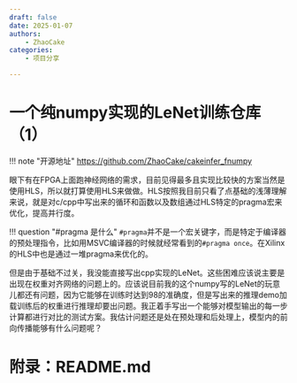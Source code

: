 ```yaml
---
draft: false
date: 2025-01-07
authors:
    - ZhaoCake
categories:
    - 项目分享

---
```


# 一个纯numpy实现的LeNet训练仓库（1）

!!! note "开源地址"
 <https://github.com/ZhaoCake/cakeinfer_fnumpy>

眼下有在FPGA上面跑神经网络的需求，目前见得最多且实现比较快的方案当然是使用HLS，所以就打算使用HLS来做做。HLS按照我目前只看了点基础的浅薄理解来说，就是对c/cpp中写出来的循环和函数以及数组通过HLS特定的pragma宏来优化，提高并行度。

!!! question "#pragma 是什么"
 `#pragma`并不是一个宏关键字，而是特定于编译器的预处理指令，比如用MSVC编译器的时候就经常看到的`#pragma once`。在Xilinx的HLS中也是通过一堆pragma来优化的。
 
但是由于基础不过关，我没能直接写出cpp实现的LeNet。这些困难应该说主要是出现在权重对齐网络的问题上的。应该说目前我的这个numpy写的LeNet的玩意儿都还有问题，因为它能够在训练时达到98的准确度，但是写出来的推理demo加载训练后的权重进行推理却要出问题。我正着手写出一个能够对模型输出的每一步计算都进行对比的测试方案。我估计问题还是处在预处理和后处理上，模型内的前向传播能够有什么问题呢？

# 附录：README.md


